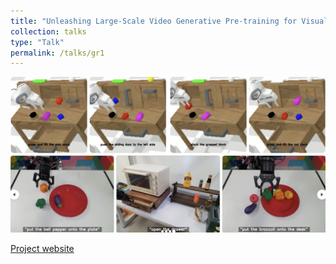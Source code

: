 ```yaml
---
title: "Unleashing Large-Scale Video Generative Pre-training for Visual Robot Manipulation"
collection: talks
type: "Talk"
permalink: /talks/gr1
---
```

<img src="/images/gr1.png" alt="GR1">

[Project website](https://gr1-manipulation.github.io/)
